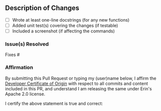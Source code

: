 <!--- Make sure to read the Contributing Guidelines:   --->
<!--- and follow PEP 8 and PEP 257.                    --->

## Description of Changes

* [ ] Wrote at least one-line docstrings (for any new functions)
* [ ] Added unit test(s) covering the changes (if testable)
* [ ] Included a screenshot (if affecting the commands)

<!--- Explain what you've done and why --->




### Issue(s) Resolved

<!--- List the issue(s) below, in the form "Fixes #1234"; one per line --->

Fixes #


### Affirmation

By submitting this Pull Request or typing my (user)name below,
I affirm the [Developer Certificate of Origin](https://developercertificate.org)
with respect to all commits and content included in this PR,
and understand I am releasing the same under Erin's Apache 2.0 license.

<!--- TYPE YOUR USER/NAME AFTER THE FOLLOWING: --->
I certify the above statement is true and correct:

<!--- Thanks for your help making Erin better for everyone! --->
